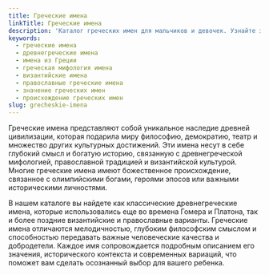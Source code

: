 ```yaml
---
title: Греческие имена
linkTitle: Греческие имена
description: 'Каталог греческих имен для мальчиков и девочек. Узнайте значение, происхождение древнегреческих имен с богатой историей и мифологией.'
keywords:
  - греческие имена
  - древнегреческие имена
  - имена из Греции
  - греческая мифология имена
  - византийские имена
  - православные греческие имена
  - значение греческих имен
  - происхождение греческих имен
slug: grecheskie-imena
---
```


Греческие имена представляют собой уникальное наследие древней цивилизации, которая подарила миру философию, демократию, театр и множество других культурных достижений. Эти имена несут в себе глубокий смысл и богатую историю, связанную с древнегреческой мифологией, православной традицией и византийской культурой. Многие греческие имена имеют божественное происхождение, связанное с олимпийскими богами, героями эпосов или важными историческими личностями.

В нашем каталоге вы найдете как классические древнегреческие имена, которые использовались еще во времена Гомера и Платона, так и более поздние византийские и православные варианты. Греческие имена отличаются мелодичностью, глубоким философским смыслом и способностью передавать важные человеческие качества и добродетели. Каждое имя сопровождается подробным описанием его значения, исторического контекста и современных вариаций, что поможет вам сделать осознанный выбор для вашего ребенка.
